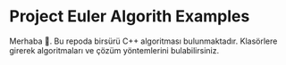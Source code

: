 # Project Euler Algorith Examples

Merhaba 👋. Bu repoda birsürü C++ algoritması bulunmaktadır. Klasörlere girerek algoritmaları ve çözüm yöntemlerini bulabilirsiniz. 
